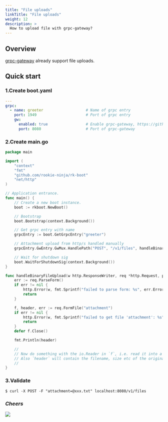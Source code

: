```yaml
---
title: "File uploads"
linkTitle: "File uploads"
weight: 12
description: >
  How to upload file with grpc-gateway?
---
```


## Overview
[grpc-gateway](https://grpc-ecosystem.github.io/grpc-gateway/docs/mapping/binary_file_uploads/) already support file uploads.

## Quick start
### 1.Create boot.yaml
```yaml
---
grpc:
  - name: greeter                   # Name of grpc entry
    port: 1949                      # Port of grpc entry
    gw:
      enabled: true                 # Enable grpc-gateway, https://github.com/grpc-ecosystem/grpc-gateway
      port: 8080                    # Port of grpc-gateway
```

### 2.Create main.go
```go
package main

import (
	"context"
	"fmt"
	"github.com/rookie-ninja/rk-boot"
	"net/http"
)

// Application entrance.
func main() {
	// Create a new boot instance.
	boot := rkboot.NewBoot()

	// Bootstrap
	boot.Bootstrap(context.Background())

	// Get grpc entry with name
	grpcEntry := boot.GetGrpcEntry("greeter")

	// Attachment upload from http/s handled manually
	grpcEntry.GwEntry.GwMux.HandlePath("POST", "/v1/files", handleBinaryFileUpload)

	// Wait for shutdown sig
	boot.WaitForShutdownSig(context.Background())
}

func handleBinaryFileUpload(w http.ResponseWriter, req *http.Request, params map[string]string) {
	err := req.ParseForm()
	if err != nil {
		http.Error(w, fmt.Sprintf("failed to parse form: %s", err.Error()), http.StatusBadRequest)
		return
	}

	f, header, err := req.FormFile("attachment")
	if err != nil {
		http.Error(w, fmt.Sprintf("failed to get file 'attachment': %s", err.Error()), http.StatusBadRequest)
		return
	}
	defer f.Close()

	fmt.Println(header)

	//
	// Now do something with the io.Reader in `f`, i.e. read it into a buffer or stream it to a gRPC client side stream.
	// Also `header` will contain the filename, size etc of the original file.
	//
}
```

### 3.Validate
```shell script
$ curl -X POST -F "attachment=@xxx.txt" localhost:8080/v1/files
```

### _**Cheers**_
![](/bootstrapper/user-guide/cheers.png)